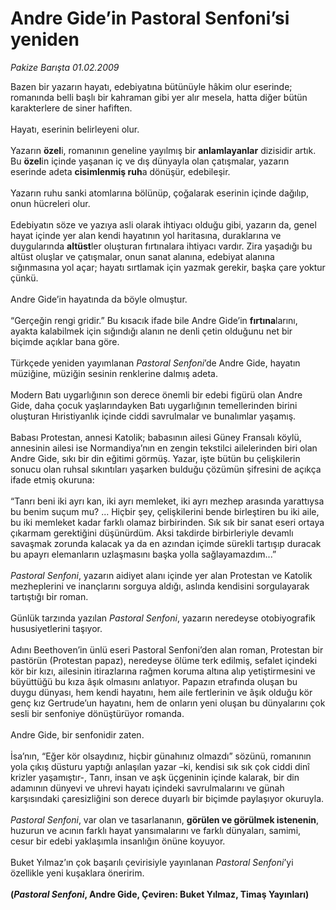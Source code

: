 # Andre Gide’in Pastoral Senfoni’si yeniden

*Pakize Barışta 01.02.2009*

<div class="taraf_structure_2col_1zq">
<div class="margen_n">



 <p>Bazen bir yazarın hayatı, edebiyatına bütünüyle hâkim olur eserinde; romanında belli başlı bir kahraman gibi yer alır mesela, hatta diğer bütün karakterlere de siner hafiften. <br/><br/>Hayatı, eserinin belirleyeni olur. <br/><br/>Yazarın <b>özel</b>i, romanının geneline yayılmış bir <b>anlamlayanlar</b> dizisidir artık. Bu <b>özel</b>in içinde yaşanan iç ve dış dünyayla olan çatışmalar, yazarın eserinde adeta <b>cisimlenmiş ruh</b>a dönüşür, edebileşir. <br/><br/>Yazarın ruhu sanki atomlarına bölünüp, çoğalarak eserinin içinde dağılıp, onun hücreleri olur. <br/><br/>Edebiyatın söze ve yazıya asli olarak ihtiyacı olduğu gibi, yazarın da, genel hayat içinde yer alan kendi hayatının yol haritasına, duraklarına ve duygularında <b>altüst</b>ler oluşturan fırtınalara ihtiyacı vardır. Zira yaşadığı bu altüst oluşlar ve çatışmalar, onun sanat alanına, edebiyat alanına sığınmasına yol açar; hayatı sırtlamak için yazmak gerekir, başka çare yoktur çünkü. <br/><br/>Andre Gide’in hayatında da böyle olmuştur. <br/><br/>“Gerçeğin rengi gridir.” Bu kısacık ifade bile Andre Gide’in <b>fırtına</b>larını, ayakta kalabilmek için sığındığı alanın ne denli çetin olduğunu net bir biçimde açıklar bana göre. <br/><br/>Türkçede yeniden yayımlanan <i>Pastoral Senfoni</i>’de Andre Gide, hayatın müziğine, müziğin sesinin renklerine dalmış adeta. <br/><br/>Modern Batı uygarlığının son derece önemli bir edebi figürü olan Andre Gide, daha çocuk yaşlarındayken Batı uygarlığının temellerinden birini oluşturan Hıristiyanlık içinde ciddi savrulmalar ve bunalımlar yaşamış. <br/><br/>Babası Protestan, annesi Katolik; babasının ailesi Güney Fransalı köylü, annesinin ailesi ise Normandiya’nın en zengin tekstilci ailelerinden biri olan Andre Gide, sıkı bir din eğitimi görmüş. Yazar, işte bütün bu çelişkilerin sonucu olan ruhsal sıkıntıları yaşarken bulduğu çözümün şifresini de açıkça ifade etmiş okuruna: <br/><br/>“Tanrı beni iki ayrı kan, iki ayrı memleket, iki ayrı mezhep arasında yarattıysa bu benim suçum mu? ... Hiçbir şey, çelişkilerini bende birleştiren bu iki aile, bu iki memleket kadar farklı olamaz birbirinden. Sık sık bir sanat eseri ortaya çıkarmam gerektiğini düşünürdüm. Aksi takdirde birbirleriyle devamlı savaşmak zorunda kalacak ya da en azından içimde sürekli tartışıp duracak bu apayrı elemanların uzlaşmasını başka yolla sağlayamazdım...” <i><br/><br/>Pastoral Senfoni</i>, yazarın aidiyet alanı içinde yer alan Protestan ve Katolik mezheplerini ve inançlarını sorguya aldığı, aslında kendisini sorgulayarak tartıştığı bir roman. <br/><br/>Günlük tarzında yazılan <i>Pastoral Senfoni</i>, yazarın neredeyse otobiyografik hususiyetlerini taşıyor. <br/><br/>Adını Beethoven’in ünlü eseri Pastoral Senfoni’den alan roman, Protestan bir pastörün (Protestan papaz), neredeyse ölüme terk edilmiş, sefalet içindeki kör bir kızı, ailesinin itirazlarına rağmen koruma altına alıp yetiştirmesini ve büyüttüğü bu kıza âşık olmasını anlatıyor. Papazın etrafında oluşan bu duygu dünyası, hem kendi hayatını, hem aile fertlerinin ve âşık olduğu kör genç kız Gertrude’un hayatını, hem de onların yeni oluşan bu dünyalarını çok sesli bir senfoniye dönüştürüyor romanda. <br/><br/>Andre Gide, bir senfonidir zaten. <br/><br/>İsa’nın, “Eğer kör olsaydınız, hiçbir günahınız olmazdı” sözünü, romanının yola çıkış düsturu yaptığı anlaşılan yazar –ki, kendisi sık sık çok ciddi dinî krizler yaşamıştır-, Tanrı, insan ve aşk üçgeninin içinde kalarak, bir din adamının dünyevi ve uhrevi hayatı içindeki savrulmalarını ve günah karşısındaki çaresizliğini son derece duyarlı bir biçimde paylaşıyor okuruyla.<i> <br/><br/>Pastoral Senfoni</i>, var olan ve tasarlananın, <b>görülen ve görülmek istenenin</b>, huzurun ve acının farklı hayat yansımalarını ve farklı dünyaları, samimi, cesur bir edebi yaklaşımla insanlığın önüne koyuyor. <br/><br/>Buket Yılmaz’ın çok başarılı çevirisiyle yayınlanan <i>Pastoral Senfoni</i>’yi özellikle yeni kuşaklara öneririm.<b> <br/><br/>(<i>Pastoral Senfoni</i>, Andre Gide, Çeviren: Buket Yılmaz, Timaş Yayınları)</b></p>

<br/>


<div id="taraf_not">
</div>

</div>


</div>
